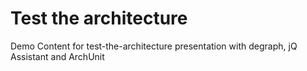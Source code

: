 # Test the architecture

Demo Content for test-the-architecture presentation with degraph, jQ Assistant and ArchUnit
